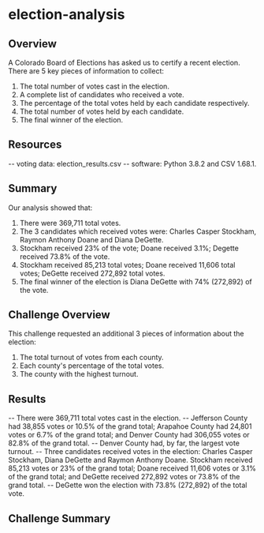 # election-analysis

## Overview
A Colorado Board of Elections has asked us to certify a recent election. There are 5 key pieces of information to collect:
  1) The total number of votes cast in the election.
  2) A complete list of candidates who received a vote.
  3) The percentage of the total votes held by each candidate respectively.
  4) The total number of votes held by each candidate.
  5) The final winner of the election.

## Resources
-- voting data: election_results.csv
-- software: Python 3.8.2 and CSV 1.68.1.

## Summary 
Our analysis showed that:
  1) There were 369,711 total votes.
  2) The 3 candidates which received votes were: Charles Casper Stockham, Raymon Anthony Doane and Diana DeGette.
  3) Stockham received 23% of the vote;
     Doane received 3.1%;
     Degette received 73.8% of the vote.
  4) Stockham received 85,213 total votes;
     Doane received 11,606 total votes;
     DeGette received 272,892 total votes.
  5) The final winner of the election is Diana DeGette with 74% (272,892) of the vote.


## Challenge Overview
This challenge requested an additional 3 pieces of information about the election:
  1) The total turnout of votes from each county.
  2) Each county's percentage of the total votes.
  3) The county with the highest turnout.

## Results
-- There were 369,711 total votes cast in the election.
-- Jefferson County had 38,855 votes or 10.5% of the grand total; Arapahoe County had 24,801 votes or 6.7% of the grand total; and Denver County had 306,055 votes or 82.8% of the grand total.
-- Denver County had, by far, the largest vote turnout.
-- Three candidates received votes in the election: Charles Casper Stockham, Diana DeGette and Raymon Anthony Doane. Stockham received 85,213 votes or 23% of the grand total; Doane received 11,606 votes or 3.1% of the grand total; and DeGette received 272,892 votes or 73.8% of the grand total. 
-- DeGette won the election with 73.8% (272,892) of the total vote.  
## Challenge Summary
